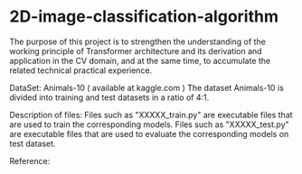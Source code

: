 # 2D-image-classification-algorithm
The purpose of this project is to strengthen the understanding of the working principle of Transformer architecture and its derivation and application in the CV domain, and at the same time, to accumulate the related technical practical experience.

DataSet:
Animals-10 ( available at kaggle.com )
The dataset Animals-10 is divided into training and test datasets in a ratio of 4:1.

Description of files:
Files such as "XXXXX_train.py" are executable files that are used to train the corresponding models.
Files such as "XXXXX_test.py" are executable files that are used to evaluate the corresponding models on test dataset.


Reference:
